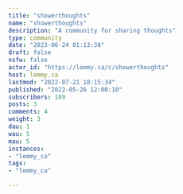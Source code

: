 ```yaml
---
title: "showerthoughts" 
name: "showerthoughts"
description: "A community for sharing thoughts"
type: community
date: "2023-06-24 01:13:38"
draft: false
nsfw: false
actor_id: "https://lemmy.ca/c/showerthoughts"
host: lemmy.ca
lastmod: "2022-07-21 18:15:34"
published: "2022-05-26 12:00:10"
subscribers: 189
posts: 3
comments: 4
weight: 3
dau: 1
wau: 5
mau: 5
instances:
- "lemmy_ca"
tags: 
- "lemmy_ca"

---
```

